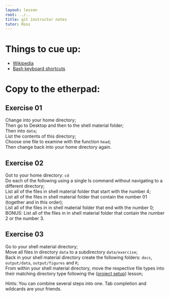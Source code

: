 ```yaml
---
layout: lesson
root: ../..
title: git instructor notes
tutor: Ross
---
```


# Things to cue up:

* [Wikipedia](http://en.wikipedia.org/wiki/Bash_%28Unix_shell%29)
* [Bash keyboard shortcuts](http://www.skorks.com/2009/09/bash-shortcuts-for-maximum-productivity/)  

# Copy to the etherpad:

## Exercise 01  
Change into your home directory;  
Then go to Desktop and then to the shell material folder;  
Then into `data`;  
List the contents of this directory;  
Choose one file to examine with the function `head`;  
Then change back into your home directory again.  

## Exercise 02  
Got to your home directory: `cd`  
Do each of the following using a single ls command without navigating to a different directory;  
List all of the files in shell material folder that start with the number 4;  
List all of the files in shell material folder that contain the number 01 (together and in this order);  
List all of the files in  in shell material folder that end with the number 0;  
BONUS: List all of the files in  in shell material folder that contain the number 2 or the number 3.  

## Exercise 03  
Go to your shell material directory;  
Move all files in directory `data` to a subdirectory `data/exercise`;  
Back in your shell material directory create the following folders: `docs`, `output/data`, `output/figures` and `R`;  
From within your shell material directory, move the respective file types into their matching directory type following the ([project setup](http://dbarneche.github.io/2014-12-11-ufsc/lessons/30-projects/)) lesson;  

Hints: You can combine several steps into one. Tab completion and wildcards are your friends.  

